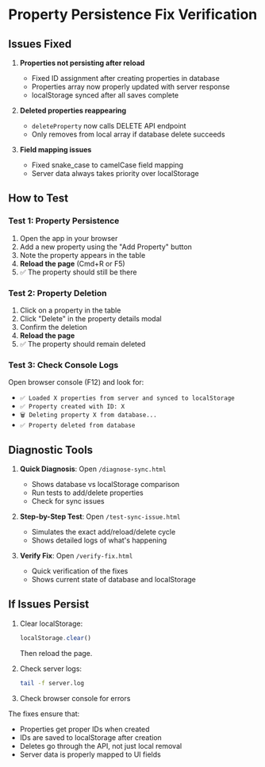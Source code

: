 # Property Persistence Fix Verification

## Issues Fixed

1. **Properties not persisting after reload**
   - Fixed ID assignment after creating properties in database
   - Properties array now properly updated with server response
   - localStorage synced after all saves complete

2. **Deleted properties reappearing**
   - `deleteProperty` now calls DELETE API endpoint
   - Only removes from local array if database delete succeeds

3. **Field mapping issues**
   - Fixed snake_case to camelCase field mapping
   - Server data always takes priority over localStorage

## How to Test

### Test 1: Property Persistence
1. Open the app in your browser
2. Add a new property using the "Add Property" button
3. Note the property appears in the table
4. **Reload the page** (Cmd+R or F5)
5. ✅ The property should still be there

### Test 2: Property Deletion
1. Click on a property in the table
2. Click "Delete" in the property details modal
3. Confirm the deletion
4. **Reload the page**
5. ✅ The property should remain deleted

### Test 3: Check Console Logs
Open browser console (F12) and look for:
- `✅ Loaded X properties from server and synced to localStorage`
- `✅ Property created with ID: X`
- `🗑️ Deleting property X from database...`
- `✅ Property deleted from database`

## Diagnostic Tools

1. **Quick Diagnosis**: Open `/diagnose-sync.html`
   - Shows database vs localStorage comparison
   - Run tests to add/delete properties
   - Check for sync issues

2. **Step-by-Step Test**: Open `/test-sync-issue.html`
   - Simulates the exact add/reload/delete cycle
   - Shows detailed logs of what's happening

3. **Verify Fix**: Open `/verify-fix.html`
   - Quick verification of the fixes
   - Shows current state of database and localStorage

## If Issues Persist

1. Clear localStorage:
   ```javascript
   localStorage.clear()
   ```
   Then reload the page.

2. Check server logs:
   ```bash
   tail -f server.log
   ```

3. Check browser console for errors

The fixes ensure that:
- Properties get proper IDs when created
- IDs are saved to localStorage after creation
- Deletes go through the API, not just local removal
- Server data is properly mapped to UI fields